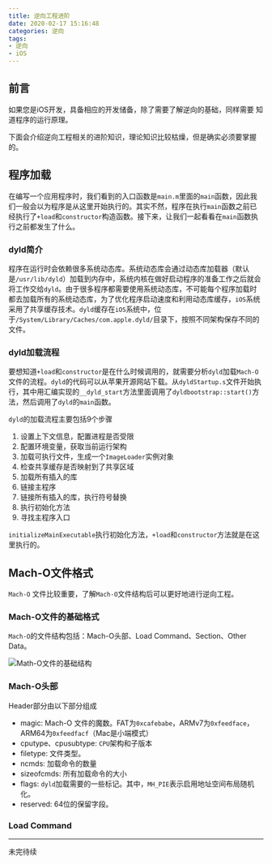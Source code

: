 ```yaml
---
title: 逆向工程进阶
date: 2020-02-17 15:16:48
categories: 逆向
tags:
- 逆向
- iOS
---
```


## 前言

如果您是iOS开发，具备相应的开发储备，除了需要了解逆向的基础，同样需要
知道程序的运行原理。

下面会介绍逆向工程相关的进阶知识，理论知识比较枯燥，但是确实必须要掌握的。

## 程序加载

在编写一个应用程序时，我们看到的入口函数是`main.m`里面的`main`函数，因此我们一般会以为程序是从这里开始执行的。其实不然，程序在执行`main`函数之前已经执行了`+load`和`constructor`构造函数。接下来，让我们一起看看在`main`函数执行之前都发生了什么。

### dyld简介

程序在运行时会依赖很多系统动态库。系统动态库会通过动态库加载器（默认是`/usr/lib/dyld`）加载到内存中，系统内核在做好启动程序的准备工作之后就会将工作交给`dyld`。由于很多程序都需要使用系统动态库，不可能每个程序加载时都去加载所有的系统动态库，为了优化程序启动速度和利用动态库缓存，`iOS`系统采用了共享缓存技术。`dyld`缓存在`iOS`系统中，位于`/System/Library/Caches/com.apple.dyld/`目录下，按照不同架构保存不同的文件。

### dyld加载流程

要想知道`+load`和`constructor`是在什么时候调用的，就需要分析`dyld`加载`Mach-O`文件的流程。`dyld`的代码可以从苹果开源网站下载。从`dyldStartup.s`文件开始执行，其中用汇编实现的`__dyld_start`方法里面调用了`dyldbootstrap::start()`方法，然后调用了`dyld`的`main`函数。

`dyld`的加载流程主要包括9个步骤

1. 设置上下文信息，配置进程是否受限
2. 配置环境变量，获取当前运行架构
3. 加载可执行文件，生成一个`ImageLoader`实例对象
4. 检查共享缓存是否映射到了共享区域
5. 加载所有插入的库
6. 链接主程序
7. 链接所有插入的库，执行符号替换
8. 执行初始化方法
9. 寻找主程序入口

`initializeMainExecutable`执行初始化方法，`+load`和`constructor`方法就是在这里执行的。

## Mach-O文件格式

`Mach-O` 文件比较重要，了解`Mach-O`文件结构后可以更好地进行逆向工程。

### Mach-O文件的基础格式

`Mach-O`的文件结构包括：Mach-O头部、Load Command、Section、Other Data。

![Math-O文件的基础结构](/images/Math-O_1.png)

### Mach-O头部

Header部分由以下部分组成

* magic: Mach-O 文件的魔数。FAT为`0xcafebabe`，ARMv7为`0xfeedface`，ARM64为`0xfeedfacf`（Mac是小端模式）
* cputype、cpusubtype: `CPU`架构和子版本
* filetype: 文件类型。
* ncmds: 加载命令的数量
* sizeofcmds: 所有加载命令的大小
* flags: `dyld`加载需要的一些标记。其中，`MH_PIE`表示启用地址空间布局随机化。
* reserved: 64位的保留字段。

### Load Command

**********

未完待续